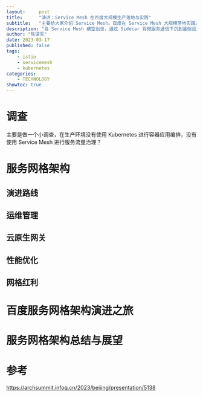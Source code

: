 ```yaml
---
layout:     post
title:      "演讲：Service Mesh 在百度大规模生产落地与实践"
subtitle:   "主要给大家介绍 Service Mesh、百度在 Service Mesh 大规模落地实践之旅、对 Service Mesh 的未来期待。"
description: "自 Service Mesh 横空出世，通过 Sidecar 将微服务通信下沉到基础设施层，屏蔽微服务处理各种通信问题的复杂度，深受工程师的喜爱。Service Mesh 是如何在百度大规模落地与实践的，我跟大家简单介绍与分享。"
author: "陈谭军"
date: 2023-03-17
published: false
tags:
    - istio
    - servicemesh
    - kubernetes
categories:
    - TECHNOLOGY
showtoc: true
---
```


# 调查

主要是做一个小调查，在生产环境没有使用 Kubernetes 进行容器应用编排，没有使用 Service Mesh 进行服务流量治理？

# 服务网格架构

## 演进路线


## 运维管理



## 云原生网关


## 性能优化



## 网格红利


# 百度服务网格架构演进之旅


# 服务网格架构总结与展望

# 参考

https://archsummit.infoq.cn/2023/beijing/presentation/5138
